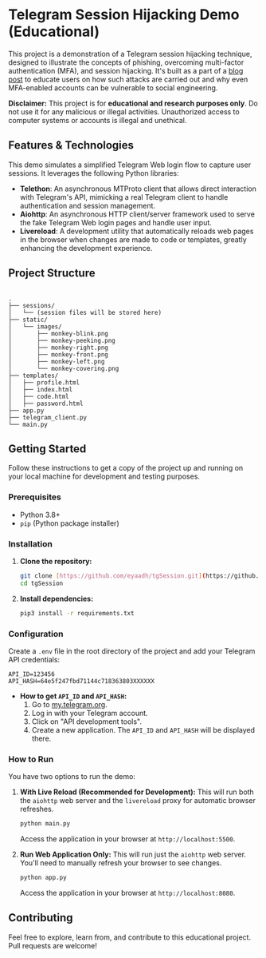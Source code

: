 # Telegram Session Hijacking Demo (Educational)

This project is a demonstration of a Telegram session hijacking technique, designed to illustrate the concepts of phishing, overcoming multi-factor authentication (MFA), and session hijacking. It's built as a part of a [blog post](YOUR_BLOG_POST_LINK_HERE) to educate users on how such attacks are carried out and why even MFA-enabled accounts can be vulnerable to social engineering.

**Disclaimer:** This project is for **educational and research purposes only**. Do not use it for any malicious or illegal activities. Unauthorized access to computer systems or accounts is illegal and unethical.

## Features & Technologies

This demo simulates a simplified Telegram Web login flow to capture user sessions. It leverages the following Python libraries:

* **Telethon**: An asynchronous MTProto client that allows direct interaction with Telegram's API, mimicking a real Telegram client to handle authentication and session management.
* **Aiohttp**: An asynchronous HTTP client/server framework used to serve the fake Telegram Web login pages and handle user input.
* **Livereload**: A development utility that automatically reloads web pages in the browser when changes are made to code or templates, greatly enhancing the development experience.

## Project Structure

```

.
├── sessions/
│   └── (session files will be stored here)
├── static/
│   └── images/
│       ├── monkey-blink.png
│       ├── monkey-peeking.png
│       ├── monkey-right.png
│       ├── monkey-front.png
│       ├── monkey-left.png
│       └── monkey-covering.png
├── templates/
│   ├── profile.html
│   ├── index.html
│   ├── code.html
│   ├── password.html
├── app.py
├── telegram_client.py
└── main.py

````

## Getting Started

Follow these instructions to get a copy of the project up and running on your local machine for development and testing purposes.

### Prerequisites

* Python 3.8+
* `pip` (Python package installer)

### Installation

1.  **Clone the repository:**
    ```bash
    git clone [https://github.com/eyaadh/tgSession.git](https://github.com/eyaadh/tgSession.git)
    cd tgSession
    ```

2.  **Install dependencies:**
    ```bash
    pip3 install -r requirements.txt
    ```

### Configuration

Create a `.env` file in the root directory of the project and add your Telegram API credentials:

````
API_ID=123456
API_HASH=64e5f247fbd71144c718363803XXXXXX
````
* **How to get `API_ID` and `API_HASH`:**
    1.  Go to [my.telegram.org](https://my.telegram.org/).
    2.  Log in with your Telegram account.
    3.  Click on "API development tools".
    4.  Create a new application. The `API_ID` and `API_HASH` will be displayed there.

### How to Run

You have two options to run the demo:

1.  **With Live Reload (Recommended for Development):**
    This will run both the `aiohttp` web server and the `livereload` proxy for automatic browser refreshes.
    ```bash
    python main.py
    ```
    Access the application in your browser at `http://localhost:5500`.

2.  **Run Web Application Only:**
    This will run just the `aiohttp` web server. You'll need to manually refresh your browser to see changes.
    ```bash
    python app.py
    ```
    Access the application in your browser at `http://localhost:8080`.

## Contributing

Feel free to explore, learn from, and contribute to this educational project. Pull requests are welcome!
